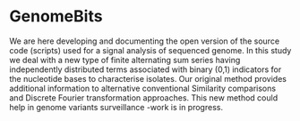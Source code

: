 # GenomeBits
We are here developing and documenting the open version of the source code (scripts) used for a signal analysis of sequenced genome. In this study we deal with a new type of finite alternating sum series having independently distributed terms associated with binary (0,1) indicators for the nucleotide bases to characterise isolates. Our original method provides additional information to alternative conventional Similarity comparisons and Discrete Fourier transformation approaches. This new method could help in genome variants surveillance -work is in progress.
